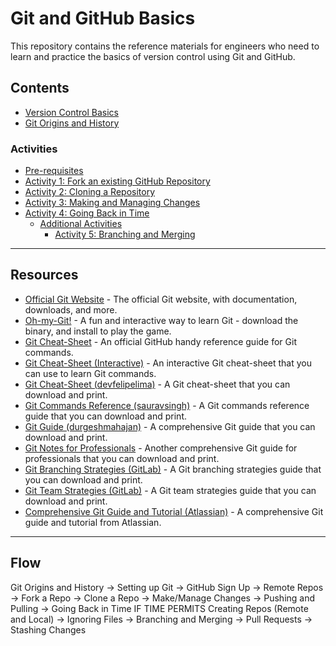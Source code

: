 # Git and GitHub Basics

This repository contains the reference materials for engineers who need to learn and practice the basics of version control using Git and GitHub.

## Contents

- [Version Control Basics](version-control-basics.md)
- [Git Origins and History](git-origins-history.md)

### Activities

- [Pre-requisites](activities.md#pre-requisites)
- [Activity 1: Fork an existing GitHub Repository](activities.md#activity-1-fork-an-existing-github-repository)
- [Activity 2: Cloning a Repository](activities.md#activity-2-cloning-a-repository)
- [Activity 3: Making and Managing Changes](activities.md#activity-3-making-and-managing-changes)
- [Activity 4: Going Back in Time](activities.md#activity-4-going-back-in-time)
  - [Additional Activities](activities.md#additional-activities)
    - [Activity 5: Branching and Merging](activities.md#activity-5-branching-and-merging)

---

## Resources

- [Official Git Website](https://git-scm.com/) - The official Git website, with documentation, downloads, and more.
- [Oh-my-Git!](https://ohmygit.org/) - A fun and interactive way to learn Git - download the binary, and install to play the game.
- [Git Cheat-Sheet](https://education.github.com/git-cheat-sheet-education.pdf) - An official GitHub handy reference guide for Git commands.
- [Git Cheat-Sheet (Interactive)](https://ndpsoftware.com/git-cheatsheet.html) - An interactive Git cheat-sheet that you can use to learn Git commands.
- [Git Cheat-Sheet (devfelipelima)](./resources/git-cheatsheet-devfelipelima.pdf) - A Git cheat-sheet that you can download and print.
- [Git Commands Reference (sauravsingh)](./resources/git-commands-reference-sauravsingh.pdf) - A Git commands reference guide that you can download and print.
- [Git Guide (durgeshmahajan)](./resources/git-guide-durgeshmahajan.pdf) - A comprehensive Git guide that you can download and print.
- [Git Notes for Professionals](./resources/git-notes-for-professionals.pdf) - Another comprehensive Git guide for professionals that you can download and print.
- [Git Branching Strategies (GitLab)](./resources/git-branching-strategies.pdf) - A Git branching strategies guide that you can download and print.
- [Git Team Strategies (GitLab)](./resources/git-team-strategies.pdf) - A Git team strategies guide that you can download and print.
- [Comprehensive Git Guide and Tutorial (Atlassian)](https://www.atlassian.com/git) - A comprehensive Git guide and tutorial from Atlassian.

---

## Flow

Git Origins and History -> Setting up Git -> GitHub Sign Up -> Remote Repos -> Fork a Repo -> Clone a Repo -> Make/Manage Changes -> Pushing and Pulling -> Going Back in Time
IF TIME PERMITS Creating Repos (Remote and Local) -> Ignoring Files -> Branching and Merging -> Pull Requests -> Stashing Changes
